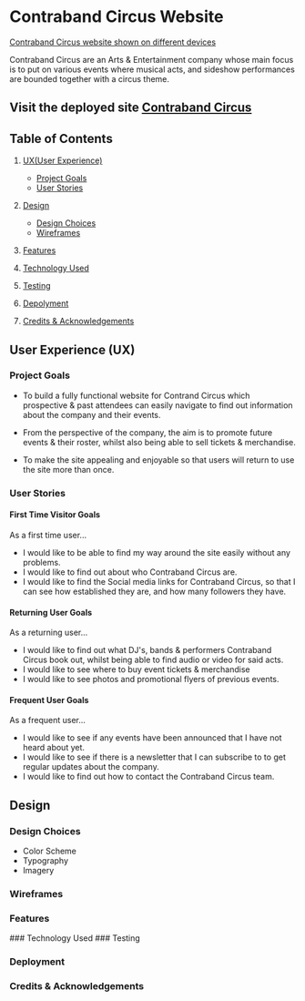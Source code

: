 # Contraband Circus Website

[Contraband Circus website shown on different devices]()

Contraband Circus are an Arts & Entertainment company whose main focus is to put on various events where musical acts, and sideshow performances are bounded together with a circus theme.

## Visit the deployed site [Contraband Circus]()

## Table of Contents

1. [UX(User Experience)](#user-x)
    * [Project Goals](#project-goals)
    * [User Stories](#user-stories)

2. [Design](#design)
    * [Design Choices](#designchoices)
    * [Wireframes](#wireframes)

3. [Features](#features)

4. [Technology Used](#tech-used)

5. [Testing](#testing)

6. [Depolyment](#deployment)

7. [Credits & Acknowledgements](#credits)

<a id="user-x"></a>
## User Experience (UX)

<a id="projectgoals"></a>
### Project Goals

* To build a fully functional website for Contrand Circus which prospective & past attendees can easily navigate to find out information about the company and their events. 

* From the perspective of the company, the aim is to promote future events & their roster, whilst also being able to sell tickets & merchandise. 

* To make the site appealing and enjoyable so that users will return to use the site more than once.

<a id="user-stories"></a>
### User Stories

#### First Time Visitor Goals

As a first time user...

*  I would like to be able to find my way around the site easily without any problems.
*  I would like to find out about who Contraband Circus are.
*  I would like to find the Social media links for Contraband Circus, so that I can see how established they are, and how many followers they have.

#### Returning User Goals

As a returning user...

*  I would like to find out what DJ's, bands & performers Contraband Circus book out, whilst being able to find audio or video for said acts.
* I would like to see where to buy event tickets & merchandise
* I would like to see photos and promotional flyers of previous events.

#### Frequent User Goals

As a frequent user...

* I would like to see if any events have been announced that I have not heard about yet.
* I would like to see if there is a newsletter that I can subscribe to to get regular updates about the company. 
* I would like to find out how to contact the Contraband Circus team.

<a id="design"></a>
## Design

<a id="designchoices"></a>
### Design Choices

* Color Scheme
* Typography
* Imagery

<a id="wireframes"></a>
### Wireframes

<a id="features"></a>
### Features

<a id="tech-used">
### Technology Used

<a id="testing">
### Testing

<a id="deployment"></a>
### Deployment

<a id="credits"></a>
### Credits & Acknowledgements 
